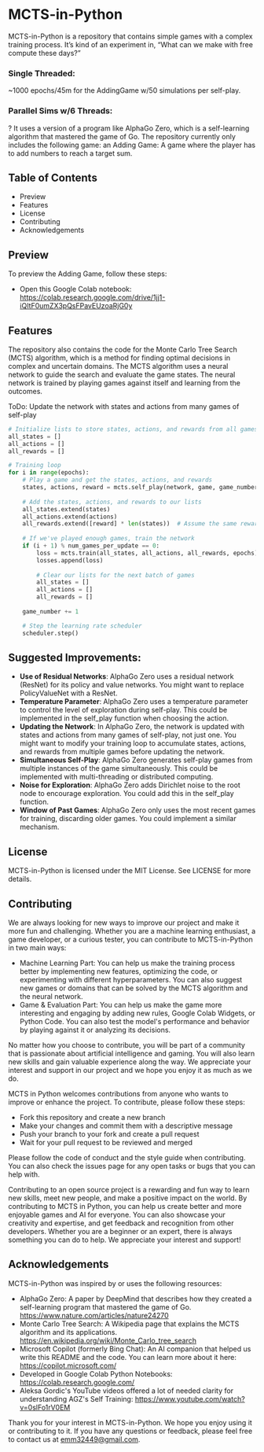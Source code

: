 # MCTS-in-Python

MCTS-in-Python is a repository that contains simple games with a complex training process. It’s kind of an experiment in, “What can we make with free compute these days?” 
### Single Threaded:
~1000 epochs/45m for the AddingGame w/50 simulations per self-play.
### Parallel Sims w/6 Threads: 
?
It uses a version of a program like AlphaGo Zero, which is a self-learning algorithm that mastered the game of Go. 
The repository currently only includes the following game: an Adding Game: A game where the player has to add numbers to reach a target sum.

## Table of Contents

- Preview
- Features
- License
- Contributing
- Acknowledgements

## Preview

To preview the Adding Game, follow these steps:

- Open this Google Colab notebook: https://colab.research.google.com/drive/1jj1-iQItF0umZX3pQsFPavEUzoaRjG0y

## Features

The repository also contains the code for the Monte Carlo Tree Search (MCTS) algorithm, which is a method for finding optimal decisions in complex and uncertain domains. The MCTS algorithm uses a neural network to guide the search and evaluate the game states. The neural network is trained by playing games against itself and learning from the outcomes.

ToDo:
Update the network with states and actions from many games of self-play
```python
# Initialize lists to store states, actions, and rewards from all games
all_states = []
all_actions = []
all_rewards = []

# Training loop
for i in range(epochs):
    # Play a game and get the states, actions, and rewards
    states, actions, reward = mcts.self_play(network, game, game_number)
    
    # Add the states, actions, and rewards to our lists
    all_states.extend(states)
    all_actions.extend(actions)
    all_rewards.extend([reward] * len(states))  # Assume the same reward for all states
    
    # If we've played enough games, train the network
    if (i + 1) % num_games_per_update == 0:
        loss = mcts.train(all_states, all_actions, all_rewards, epochs)
        losses.append(loss)
        
        # Clear our lists for the next batch of games
        all_states = []
        all_actions = []
        all_rewards = []
    
    game_number += 1

    # Step the learning rate scheduler
    scheduler.step()
```
## Suggested Improvements:

- **Use of Residual Networks**: AlphaGo Zero uses a residual network (ResNet) for its policy and value networks. You might want to replace PolicyValueNet with a ResNet.
- **Temperature Parameter**: AlphaGo Zero uses a temperature parameter to control the level of exploration during self-play. This could be implemented in the self_play function when choosing the action.
- **Updating the Network**: In AlphaGo Zero, the network is updated with states and actions from many games of self-play, not just one. You might want to modify your training loop to accumulate states, actions, and rewards from multiple games before updating the network.
- **Simultaneous Self-Play**: AlphaGo Zero generates self-play games from multiple instances of the game simultaneously. This could be implemented with multi-threading or distributed computing.
- **Noise for Exploration**: AlphaGo Zero adds Dirichlet noise to the root node to encourage exploration. You could add this in the self_play function.
- **Window of Past Games**: AlphaGo Zero only uses the most recent games for training, discarding older games. You could implement a similar mechanism.

## License
MCTS-in-Python is licensed under the MIT License. See LICENSE for more details.

## Contributing

We are always looking for new ways to improve our project and make it more fun and challenging. Whether you are a machine learning enthusiast, a game developer, or a curious tester, you can contribute to MCTS-in-Python in two main ways:

- Machine Learning Part: You can help us make the training process better by implementing new features, optimizing the code, or experimenting with different hyperparameters. You can also suggest new games or domains that can be solved by the MCTS algorithm and the neural network.
- Game & Evaluation Part: You can help us make the game more interesting and engaging by adding new rules, Google Colab Widgets, or Python Code. You can also test the model's performance and behavior by playing against it or analyzing its decisions.

No matter how you choose to contribute, you will be part of a community that is passionate about artificial intelligence and gaming. You will also learn new skills and gain valuable experience along the way. We appreciate your interest and support in our project and we hope you enjoy it as much as we do.

MCTS in Python welcomes contributions from anyone who wants to improve or enhance the project. To contribute, please follow these steps:

- Fork this repository and create a new branch
- Make your changes and commit them with a descriptive message
- Push your branch to your fork and create a pull request
- Wait for your pull request to be reviewed and merged

Please follow the code of conduct and the style guide when contributing. You can also check the issues page for any open tasks or bugs that you can help with.

Contributing to an open source project is a rewarding and fun way to learn new skills, meet new people, and make a positive impact on the world. By contributing to MCTS in Python, you can help us create better and more enjoyable games and AI for everyone. You can also showcase your creativity and expertise, and get feedback and recognition from other developers. Whether you are a beginner or an expert, there is always something you can do to help. We appreciate your interest and support!

## Acknowledgements
MCTS-in-Python was inspired by or uses the following resources:

* AlphaGo Zero: A paper by DeepMind that describes how they created a self-learning program that mastered the game of Go. https://www.nature.com/articles/nature24270
* Monte Carlo Tree Search: A Wikipedia page that explains the MCTS algorithm and its applications. https://en.wikipedia.org/wiki/Monte_Carlo_tree_search
* Microsoft Copilot (formerly Bing Chat): An AI companion that helped us write this README and the code. You can learn more about it here: https://copilot.microsoft.com/
* Developed in Google Colab Python Notebooks: https://colab.research.google.com/
* Aleksa Gordic's YouTube videos offered a lot of needed clarity for understanding AGZ's Self Training: https://www.youtube.com/watch?v=0slFo1rV0EM

Thank you for your interest in MCTS-in-Python. We hope you enjoy using it or contributing to it. If you have any questions or feedback, please feel free to contact us at emm32449@gmail.com.
